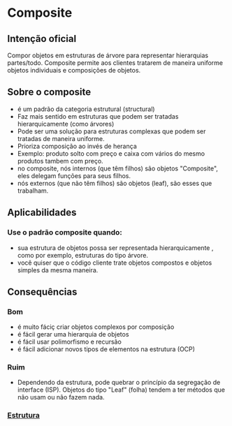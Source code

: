# Composite

## Intenção oficial

Compor objetos em estruturas de árvore para representar hierarquias partes/todo. Composite permite aos clientes tratarem de maneira uniforme objetos individuais e composições de objetos.

## Sobre o composite

- é um padrão da categoria estrutural (structural)
- Faz mais sentido em estruturas que podem ser tratadas hierarquicamente (como árvores)
- Pode ser uma solução para estruturas complexas que podem ser tratadas  de maneira uniforme.
- Prioriza composição ao invés de herança
- Exemplo: produto solto com preço e caixa com vários do mesmo produtos tambem com preço.
- no composite, nós internos (que têm filhos) são objetos "Composite", eles delegam funções para seus filhos. 
- nós externos (que não têm filhos) são objetos (leaf), são esses que trabalham.

## Aplicabilidades

### Use o padrão composite quando:

- sua estrutura de objetos possa ser representada hierarquicamente , como por exemplo, estruturas do tipo árvore.
- você quiser que o código cliente trate objetos compostos e objetos simples da mesma maneira. 

## Consequências

### Bom

- é muito fáciç criar objetos complexos por composição
- é fácil gerar uma hierarquia de objetos
- é fácil usar polimorfismo e recursão
- é fácil adicionar novos tipos de elementos na estrutura (OCP)

### Ruim 

- Dependendo da estrutura, pode quebrar o princípio da  segregação de interface (ISP). Objetos do tipo "Leaf" (folha) tendem a ter métodos que não usam ou não fazem nada. 

### [Estrutura](https://github.com/joanmdrs/design-patterns-/edit/main/composite/composite.png)









